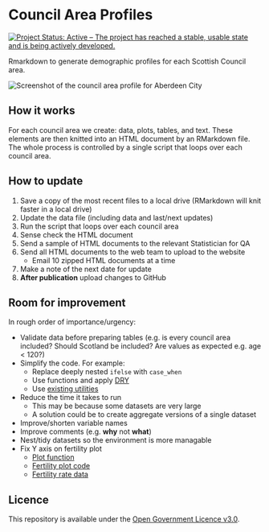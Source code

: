 Council Area Profiles
================

[![Project Status: Active – The project has reached a stable, usable
state and is being actively
developed.](https://www.repostatus.org/badges/latest/active.svg)](https://www.repostatus.org/#active)

Rmarkdown to generate demographic profiles for each Scottish Council
area.

![Screenshot of the council area profile for Aberdeen
City](https://github.com/DataScienceScotland/council_area_profiles/blob/master/screenshot.png)

## How it works

For each council area we create: data, plots, tables, and text. These
elements are then knitted into an HTML document by an RMarkdown file.
The whole process is controlled by a single script that loops over each
council area.

## How to update

1. Save a copy of the most recent files to a local drive (RMarkdown will knit faster in a local drive)
1. Update the data file (including data and last/next updates)
1. Run the script that loops over each council area
1. Sense check the HTML document
1. Send a sample of HTML documents to the relevant Statistician for QA
1. Send all HTML documents to the web team to upload to the website
      - Email 10 zipped HTML documents at a time
1. Make a note of the next date for update
1. **After publication** upload changes to GitHub

## Room for improvement

In rough order of importance/urgency:

  - Validate data before preparing tables (e.g. is every council area
    included? Should Scotland be included? Are values as expected e.g. age < 120?)
  - Simplify the code. For example:
      - Replace deeply nested `ifelse` with `case_when`
      - Use functions and apply
        [DRY](https://en.wikipedia.org/wiki/Don%27t_repeat_yourself)
      - Use [existing
        utilities](https://scales.r-lib.org/reference/label_ordinal.html)
  - Reduce the time it takes to run
      - This may be because some datasets are very large
      - A solution could be to create aggregate versions of a single
        dataset
  - Improve/shorten variable names
  - Improve comments (e.g. **why** not **what**)
  - Nest/tidy datasets so the environment is more managable
  - Fix Y axis on fertility plot
      - [Plot function](https://github.com/DataScienceScotland/council_area_profiles/blob/c6dcec1e1daf40bdbc1892cc12aaf29edaf29ee1/3-Plots.R#L455-L524)
      - [Fertility plot code](https://github.com/DataScienceScotland/council_area_profiles/blob/c6dcec1e1daf40bdbc1892cc12aaf29edaf29ee1/3-Plots.R#L1384-L1392)
      - [Fertility rate data](https://github.com/DataScienceScotland/council_area_profiles/blob/c6dcec1e1daf40bdbc1892cc12aaf29edaf29ee1/2-Data_preparation.R#L1064-L1070)
      
## Licence

This repository is available under the [Open Government Licence
v3.0](https://www.nationalarchives.gov.uk/doc/open-government-licence/version/3/).
